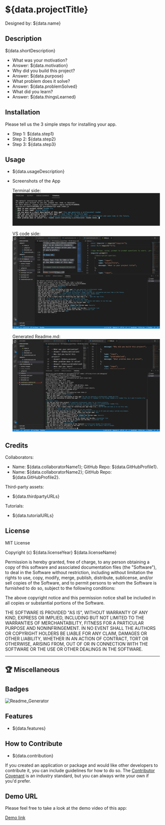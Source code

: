 <!--Inquire: Project Title-->

# ${data.projectTitle}

<!--Inquire: Name of Deisgner-->

Designed by: ${data.name}

## Description

<!--Inquire: Short-description of the app-->

${data.shortDescription}

- What was your motivation?
- Answer: ${data.motivation}
- Why did you build this project?
- Answer: ${data.purpose}
- What problem does it solve?
- Answer: ${data.problemSolved}
- What did you learn?
- Answer: ${data.thingsLearned}

## Installation

<!-- Inquire: installation steps-->

Please tell us the 3 simple steps for installing your app.

- Step 1: ${data.step1}
- Step 2: ${data.step2}
- Step 3: ${data.step3}

## Usage

<!-- Inquire: short description on how to use-->

- ${data.usageDescription}

- Screenshots of the App

  Terminal side:
  ![Terminal](assets/images/terminalside.png)

  VS code side:
  ![VS code](assets/images/queryscreen.png)

  Generated Readme.md:
  ![Generated file](assets/images/generatedreadme.png)

## Credits

Collaborators:

<!-- Inquire: collaborators and their GitHub profiles-->

- Name: ${data.collaboratorName1}; GitHub Repo: ${data.GitHubProfile1}.
- Name: ${data.collaboratorName2}; GitHub Repo: ${data.GitHubProfile2}.

<!-- Inquire: third-party assets and their websites-->

Third-party assets:

- ${data.thirdpartyURLs}

<!-- Inquire: tutorials and links-->

Tutorials:

- ${data.tutorialURLs}

## License

<!-- Inquire: the year and fullname-->

MIT License

Copyright (c) ${data.licenseYear} ${data.licenseName}

Permission is hereby granted, free of charge, to any person obtaining a copy
of this software and associated documentation files (the "Software"), to deal
in the Software without restriction, including without limitation the rights
to use, copy, modify, merge, publish, distribute, sublicense, and/or sell
copies of the Software, and to permit persons to whom the Software is
furnished to do so, subject to the following conditions:

The above copyright notice and this permission notice shall be included in all
copies or substantial portions of the Software.

THE SOFTWARE IS PROVIDED "AS IS", WITHOUT WARRANTY OF ANY KIND, EXPRESS OR
IMPLIED, INCLUDING BUT NOT LIMITED TO THE WARRANTIES OF MERCHANTABILITY,
FITNESS FOR A PARTICULAR PURPOSE AND NONINFRINGEMENT. IN NO EVENT SHALL THE
AUTHORS OR COPYRIGHT HOLDERS BE LIABLE FOR ANY CLAIM, DAMAGES OR OTHER
LIABILITY, WHETHER IN AN ACTION OF CONTRACT, TORT OR OTHERWISE, ARISING FROM,
OUT OF OR IN CONNECTION WITH THE SOFTWARE OR THE USE OR OTHER DEALINGS IN THE
SOFTWARE.

---

## 🏆 Miscellaneous

## Badges

![Readme_Generator](https://img.shields.io/badge/Readme.md-Generator%20v1.0-blue)

## Features

<!-- Inquire: features of the app-->

- ${data.features}

## How to Contribute

<!-- Inquire: short description on how to contribute-->

- ${data.contribution}

If you created an application or package and would like other developers to contribute it, you can include guidelines for how to do so. The [Contributor Covenant](https://www.contributor-covenant.org/) is an industry standard, but you can always write your own if you'd prefer.

## Demo URL

Please feel free to take a look at the demo video of this app:

<!--demo link on Google Drive-->

[Demo link](https://#)
